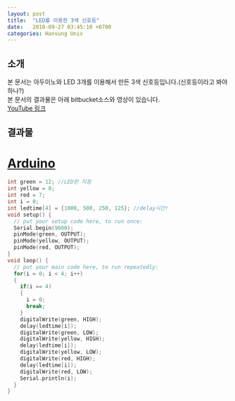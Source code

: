 ```yaml
---
layout: post
title:  "LED를 이용한 3색 신호등"
date:   2018-09-27 03:45:10 +0700
categories: Hansung Univ
---
```

## 소개
본 문서는 아두이노와 LED 3개를 이용해서 만든 3색 신호등입니다.(신호등이라고 봐야하나?)<br>
본 문서의 결과물은 아래 bitbucket소스와 영상이 있습니다.<br>
<a href="https://www.youtube.com/watch?v=1vaP2G66OsI">YouTube 링크</a><br>

## 결과물
# <a href="https://bitbucket.org/hong9802/opensourcehw/src/master/led3traffic/led3traffic.ino">Arduino</a>
```C
int green = 12; //LED핀 지정
int yellow = 8;
int red = 7;
int i = 0;
int ledtime[4] = {1000, 500, 250, 125}; //delay시간!
void setup() {
  // put your setup code here, to run once:
  Serial.begin(9600);
  pinMode(green, OUTPUT);
  pinMode(yellow, OUTPUT);
  pinMode(red, OUTPUT);
}
void loop() {
  // put your main code here, to run repeatedly:
  for(i = 0; i < 4; i++)
  {
    if(i == 4) 
    {
      i = 0;
      break;
    }
    digitalWrite(green, HIGH);
    delay(ledtime[i]);
    digitalWrite(green, LOW);
    digitalWrite(yellow, HIGH);
    delay(ledtime[i]);
    digitalWrite(yellow, LOW);
    digitalWrite(red, HIGH);
    delay(ledtime[i]);
    digitalWrite(red, LOW);
    Serial.println(i);
  }
}

```